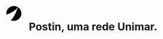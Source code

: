 <span style="display: flex; gap: 20px">
   <img src="public/logo.svg" alt="Logo" height="40px" width="40px"/>
   <h1>Postin, uma rede Unimar.</h1>
</span>